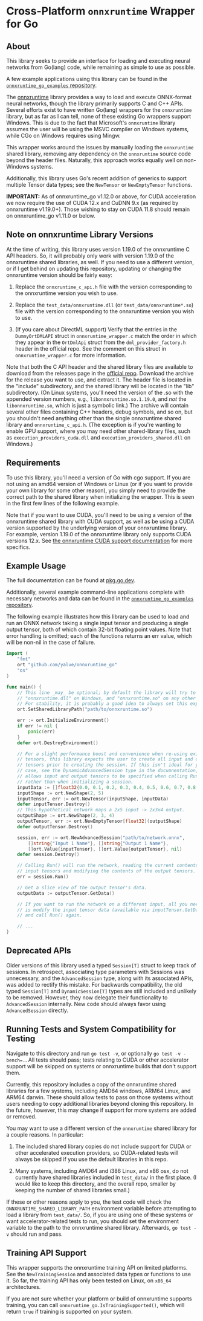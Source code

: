 Cross-Platform `onnxruntime` Wrapper for Go
===========================================

About
-----

This library seeks to provide an interface for loading and executing neural
networks from Go(lang) code, while remaining as simple to use as possible.

A few example applications using this library can be found in the
[`onnxruntime_go_examples` repository](https://github.com/yalue/onnxruntime_go_examples).

The [onnxruntime](https://github.com/microsoft/onnxruntime) library provides a
way to load and execute ONNX-format neural networks, though the library
primarily supports C and C++ APIs.  Several efforts exist to have written
Go(lang) wrappers for the `onnxruntime` library, but as far as I can tell, none
of these existing Go wrappers support Windows. This is due to the fact that
Microsoft's `onnxruntime` library assumes the user will be using the MSVC
compiler on Windows systems, while CGo on Windows requires using Mingw.

This wrapper works around the issues by manually loading the `onnxruntime`
shared library, removing any dependency on the `onnxruntime` source code beyond
the header files.  Naturally, this approach works equally well on non-Windows
systems.

Additionally, this library uses Go's recent addition of generics to support
multiple Tensor data types; see the `NewTensor` or `NewEmptyTensor` functions.

**IMPORTANT:** As of onnxruntime_go v1.12.0 or above, for CUDA acceleration we
now require the use of CUDA 12.x and CuDNN 9.x (as required by onnxruntime
v1.19.0+). Those wishing to stay on CUDA 11.8 should remain on onnxruntime_go
v1.11.0 or below.

Note on onnxruntime Library Versions
------------------------------------

At the time of writing, this library uses version 1.19.0 of the onnxruntime
C API headers.  So, it will probably only work with version 1.19.0 of the
onnxruntime shared libraries, as well.  If you need to use a different version,
or if I get behind on updating this repository, updating or changing the
onnxruntime version should be fairly easy:

 1. Replace the `onnxruntime_c_api.h` file with the version corresponding to
    the onnxruntime version you wish to use.

 2. Replace the `test_data/onnxruntime.dll` (or `test_data/onnxruntime*.so`)
    file with the version corresponding to the onnxruntime version you wish to
    use.

 3. (If you care about DirectML support) Verify that the entries in the
    `DummyOrtDMLAPI` struct in `onnxruntime_wrapper.c` match the order in which
    they appear in the `OrtDmlApi` struct from the `dml_provider_factory.h`
    header in the official repo.  See the comment on this struct in
    `onnxruntime_wrapper.c` for more information.

Note that both the C API header and the shared library files are available to
download from the releases page in the
[official repo](https://github.com/microsoft/onnxruntime). Download the archive
for the release you want to use, and extract it. The header file is located in
the "include" subdirectory, and the shared library will be located in the "lib"
subdirectory. (On Linux systems, you'll need the version of the .so with the
appended version numbers, e.g., `libonnxruntime.so.1.19.0`, and _not_ the
`libonnxruntime.so`, which is just a symbolic link.)  The archive will contain
several other files containing C++ headers, debug symbols, and so on, but you
shouldn't need anything other than the single onnxruntime shared library and
`onnxruntime_c_api.h`.  (The exception is if you're wanting to enable GPU
support, where you may need other shared-library files, such as
`execution_providers_cuda.dll` and `execution_providers_shared.dll` on Windows.)


Requirements
------------

To use this library, you'll need a version of Go with cgo support.  If you are
not using an amd64 version of Windows or Linux (or if you want to provide your
own library for some other reason), you simply need to provide the correct path
to the shared library when initializing the wrapper.  This is seen in the first
few lines of the following example.

Note that if you want to use CUDA, you'll need to be using a version of the
onnxruntime shared library with CUDA support, as well as be using a CUDA
version supported by the underlying version of your onnxruntime library. For
example, version 1.19.0 of the onnxruntime library only supports CUDA versions
12.x. See
[the onnxruntime CUDA support documentation](https://onnxruntime.ai/docs/execution-providers/CUDA-ExecutionProvider.html)
for more specifics.


Example Usage
-------------

The full documentation can be found at [pkg.go.dev](https://pkg.go.dev/github.com/yalue/onnxruntime_go).

Additionally, several example command-line applications complete with necessary
networks and data can be found in the
[`onnxruntime_go_examples` repository](https://github.com/yalue/onnxruntime_go_examples).

The following example illustrates how this library can be used to load and run
an ONNX network taking a single input tensor and producing a single output
tensor, both of which contain 32-bit floating point values.  Note that error
handling is omitted; each of the functions returns an err value, which will be
non-nil in the case of failure.

```go
import (
    "fmt"
    ort "github.com/yalue/onnxruntime_go"
    "os"
)

func main() {
    // This line _may_ be optional; by default the library will try to load
    // "onnxruntime.dll" on Windows, and "onnxruntime.so" on any other system.
    // For stability, it is probably a good idea to always set this explicitly.
    ort.SetSharedLibraryPath("path/to/onnxruntime.so")

    err := ort.InitializeEnvironment()
    if err != nil {
        panic(err)
    }
    defer ort.DestroyEnvironment()

    // For a slight performance boost and convenience when re-using existing
    // tensors, this library expects the user to create all input and output
    // tensors prior to creating the session. If this isn't ideal for your use
    // case, see the DynamicAdvancedSession type in the documnentation, which
    // allows input and output tensors to be specified when calling Run()
    // rather than when initializing a session.
    inputData := []float32{0.0, 0.1, 0.2, 0.3, 0.4, 0.5, 0.6, 0.7, 0.8, 0.9}
    inputShape := ort.NewShape(2, 5)
    inputTensor, err := ort.NewTensor(inputShape, inputData)
    defer inputTensor.Destroy()
    // This hypothetical network maps a 2x5 input -> 2x3x4 output.
    outputShape := ort.NewShape(2, 3, 4)
    outputTensor, err := ort.NewEmptyTensor[float32](outputShape)
    defer outputTensor.Destroy()

    session, err := ort.NewAdvancedSession("path/to/network.onnx",
        []string{"Input 1 Name"}, []string{"Output 1 Name"},
        []ort.Value{inputTensor}, []ort.Value{outputTensor}, nil)
    defer session.Destroy()

    // Calling Run() will run the network, reading the current contents of the
    // input tensors and modifying the contents of the output tensors.
    err = session.Run()

    // Get a slice view of the output tensor's data.
    outputData := outputTensor.GetData()

    // If you want to run the network on a different input, all you need to do
    // is modify the input tensor data (available via inputTensor.GetData())
    // and call Run() again.

    // ...
}
```


Deprecated APIs
---------------

Older versions of this library used a typed `Session[T]` struct to keep track
of sessions. In retrospect, associating type parameters with Sessions was
unnecessary, and the `AdvancedSession` type, along with its associated APIs,
was added to rectify this mistake.  For backwards compatibility, the old typed
`Session[T]` and `DynamicSession[T]` types are still included and unlikely to
be removed.  However, they now delegate their functionality to
`AdvancedSession` internally.  New code should always favor using
`AdvancedSession` directly.


Running Tests and System Compatibility for Testing
--------------------------------------------------

Navigate to this directory and run `go test -v`, or optionally
`go test -v -bench=.`.  All tests should pass; tests relating to CUDA or other
accelerator support will be skipped on systems or onnxruntime builds that don't
support them.

Currently, this repository includes a copy of the onnxruntime shared libraries
for a few systems, including AMD64 windows, ARM64 Linux, and ARM64 darwin.
These should allow tests to pass on those systems without users needing to copy
additional libraries beyond cloning this repository. In the future, however,
this may change if support for more systems are added or removed.

You may want to use a different version of the `onnxruntime` shared library for
a couple reasons.  In particular:

 1. The included shared library copies do not include support for CUDA or other
    accelerated execution providers, so CUDA-related tests will always be
    skipped if you use the default libraries in this repo.

 2. Many systems, including AMD64 and i386 Linux, and x86 osx, do not currently
    have shared libraries included in `test_data/` in the first place. (I would
    like to keep this directory, and the overall repo, smaller by keeping the
    number of shared libraries small.)

If these or other reasons apply to you, the test code will check the
`ONNXRUNTIME_SHARED_LIBRARY_PATH` environment variable before attempting to
load a library from `test_data/`. So, if you are using one of these systems or
want accelerator-related tests to run, you should set the environment variable
to the path to the onnxruntime shared library.  Afterwards, `go test -v` should
run and pass.


Training API Support
--------------------

This wrapper supports the onnxruntime training API on limited platforms. See
the `NewTrainingSession` and associated data types or functions to use it. So
far, the training API has only been tested on Linux, on `x86_64` architectures.

If you are not sure whether your platform or build of onnxruntime supports
training, you can call `onnxruntime_go.IsTrainingSupported()`, which will
return `true` if training is supported on your system.


